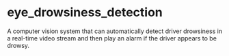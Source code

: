 # eye_drowsiness_detection
A computer vision system that can automatically detect driver drowsiness in a real-time video stream and then play an alarm if the driver appears to be drowsy.
